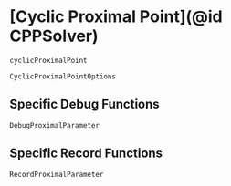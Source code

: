 # [Cyclic Proximal Point](@id CPPSolver)

```@docs
cyclicProximalPoint
```

```@docs
CyclicProximalPointOptions
```

## Specific Debug Functions

```@docs
DebugProximalParameter
```

## Specific Record Functions

```@docs
RecordProximalParameter
```
